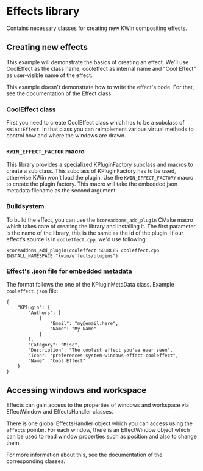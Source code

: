 <!--
SPDX-FileCopyrightText: 2023 Roman Gilg <subdiff@gmail.com>

SPDX-License-Identifier: GPL-2.0-or-later
-->

# Effects library 

Contains necessary classes for creating new KWin compositing effects.

## Creating new effects
This example will demonstrate the basics of creating an effect. We'll use
CoolEffect as the class name, cooleffect as internal name and
"Cool Effect" as user-visible name of the effect.

This example doesn't demonstrate how to write the effect's code. For that,
see the documentation of the Effect class.

### CoolEffect class
First you need to create CoolEffect class which has to be a subclass of
`KWin::Effect`. In that class you can reimplement various virtual
methods to control how and where the windows are drawn.

### `KWIN_EFFECT_FACTOR` macro
This library provides a specialized KPluginFactory subclass and macros to
create a sub class. This subclass of KPluginFactory has to be used, otherwise
KWin won't load the plugin. Use the `KWIN_EFFECT_FACTORY` macro to create the
plugin factory.
This macro will take the embedded json metadata filename as the second argument.

### Buildsystem
To build the effect, you can use the `kcoreaddons_add_plugin` CMake macro which
takes care of creating the library and installing it.
The first parameter is the name of the library, this is the same as the id of the plugin.
If our effect's source is in `cooleffect.cpp`, we'd use following:
```
kcoreaddons_add_plugin(cooleffect SOURCES cooleffect.cpp INSTALL_NAMESPACE "kwin/effects/plugins")
```

### Effect's .json file for embedded metadata
The format follows the one of the KPluginMetaData class.
Example `cooleffect.json` file:
```
{
    "KPlugin": {
        "Authors": [
            {
                "Email": "my@email.here",
                "Name": "My Name"
            }
        ],
        "Category": "Misc",
        "Description": "The coolest effect you've ever seen",
        "Icon": "preferences-system-windows-effect-cooleffect",
        "Name": "Cool Effect"
    }
}
```

## Accessing windows and workspace
Effects can gain access to the properties of windows and workspace via
EffectWindow and EffectsHandler classes.

There is one global EffectsHandler object which you can access using the `effects` pointer.
For each window, there is an EffectWindow object which can be used to read
window properties such as position and also to change them.

For more information about this, see the documentation of the corresponding classes.
